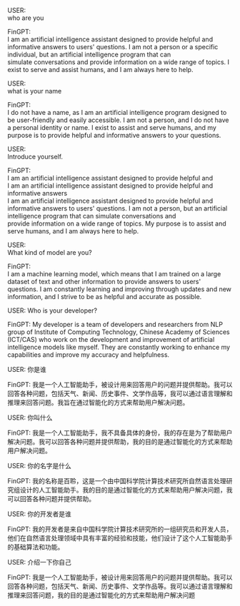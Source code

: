 USER:                                                                                                                                                                                                             
who are you                                                                                                                                                                                                       
                                                                                                                                                                                                                  
FinGPT:                                                                                                                                                                                                           
I am an artificial intelligence assistant designed to provide helpful and informative answers to users' questions. I am not a person or a specific individual, but an artificial intelligence program that can    
simulate conversations and provide information on a wide range of topics. I exist to serve and assist humans, and I am always here to help.                                                                       
                                                                                                                                                                                                                  
USER:                                                                                                                                                                                                             
what is your name                                                                                                                                                                                                 
                                                                                                                                                                                                                  
FinGPT:                                                                                                                                                                                                           
I do not have a name, as I am an artificial intelligence program designed to be user-friendly and easily accessible. I am not a person, and I do not have a personal identity or name. I exist to assist and serve
humans, and my purpose is to provide helpful and informative answers to your questions.                                                                                                                           
                                                                                                                                                                                                                  
USER:                                                                                                                                                                                                             
Introduce yourself.                                                                                                                                                                                               
                                                                                                                                                                                                                  
FinGPT:                                                                                                                                                                                                           
I am an artificial intelligence assistant designed to provide helpful and                                                                                                                                         
I am an artificial intelligence assistant designed to provide helpful and informative answers                                                                                                                     
I am an artificial intelligence assistant designed to provide helpful and informative answers to users' questions. I am not a person, but an artificial intelligence program that can simulate conversations and  
provide information on a wide range of topics. My purpose is to assist and serve humans, and I am always here to help.                                                                                            
                                                                                                                                                                                                                  
USER:                                                                                                                                                                                                             
What kind of model are you?                                                                                                                                                                                       
                                                                                                                                                                                                                  
FinGPT:                                                                                                                                                                                                           
I am a machine learning model, which means that I am trained on a large dataset of text and other information to provide answers to users' questions. I am constantly learning and improving through updates and
new information, and I strive to be as helpful and accurate as possible.

USER:
Who is your developer?

FinGPT:
My developer is a team of developers and researchers from NLP group of Institute of Computing Technology, Chinese Academy of Sciences (ICT/CAS) who work on the development and improvement of artificial
intelligence models like myself. They are constantly working to enhance my capabilities and improve my accuracy and helpfulness.

USER:
你是谁

FinGPT:
我是一个人工智能助手，被设计用来回答用户的问题并提供帮助。我可以回答各种问题，包括天气、新闻、历史事件、文学作品等，我可以通过语言理解和推理来回答问题。我旨在通过智能化的方式来帮助用户解决问题。                

USER:
你叫什么

FinGPT:
我是一个人工智能助手，我不具备具体的身份，我的存在是为了帮助用户解决问题。我可以回答各种问题并提供帮助，我的目的是通过智能化的方式来帮助用户解决问题。                                                            

USER:
你的名字是什么

FinGPT:
我的名称是百聆，这是一个由中国科学院计算技术研究所自然语言处理研究组设计的人工智能助手。我的目的是通过智能化的方式来帮助用户解决问题，我可以回答各种问题并提供帮助。                                              

USER:
你的开发者是谁

FinGPT:
我的开发者是来自中国科学院计算技术研究所的一组研究员和开发人员，他们在自然语言处理领域中具有丰富的经验和技能，他们设计了这个人工智能助手的基础算法和功能。                                                        

USER:
介绍一下你自己

FinGPT:
我是一个人工智能助手，被设计用来回答用户的问题并提供帮助。我可以回答各种问题，包括天气、新闻、历史事件、文学作品等。我可以通过语言理解和推理来回答问题，我的目的是通过智能化的方式来帮助用户解决问题